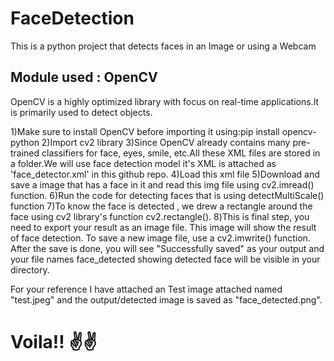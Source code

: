 # FaceDetection
This is a python project that detects faces in an Image or using a Webcam

## Module used : OpenCV
OpenCV is a highly optimized library with focus on real-time applications.It is primarily used to detect objects.

 1)Make sure to install OpenCV before importing it using:pip install opencv-python</li>
 2)Import cv2 library</li>
 3)Since OpenCV already contains many pre-trained classifiers for face, eyes, smile, etc.All these XML files are stored in a folder.We will use face detection model it's XML is attached as 'face_detector.xml' in this github repo.</li>
 4)Load this xml file</li>
 5)Download and save a image that has a face in it and read this img file using cv2.imread() function.</li>
 6)Run the code for detecting faces that is using detectMultiScale() function</li>
 7)To know the face is detected , we drew a rectangle around the face using cv2 library's function cv2.rectangle().</li>
 8)This is final step, you need to export your result as an image file. This image will show the result of face detection. To save a new image file, use a cv2.imwrite() function. After the save is done, you will see "Successfully saved" as your output and your file names face_detected showing detected face will be visible in your directory.</li>

For your reference I have attached an Test image attached named "test.jpeg" and the output/detected image is saved as "face_detected.png".

# Voila!! ✌✌
